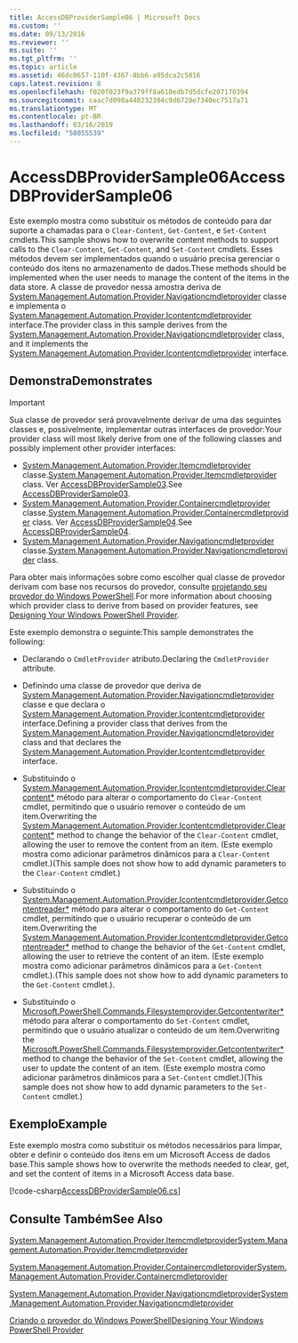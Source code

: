 ```yaml
---
title: AccessDBProviderSample06 | Microsoft Docs
ms.custom: ''
ms.date: 09/13/2016
ms.reviewer: ''
ms.suite: ''
ms.tgt_pltfrm: ''
ms.topic: article
ms.assetid: 46dc0657-110f-4367-8bb6-a95dca2c5016
caps.latest.revision: 8
ms.openlocfilehash: f020f023f9a379ff8a610edb7d5dcfe207170394
ms.sourcegitcommit: caac7d098a448232304c9d6728e7340ec7517a71
ms.translationtype: MT
ms.contentlocale: pt-BR
ms.lasthandoff: 03/16/2019
ms.locfileid: "58055539"
---
```

# <a name="accessdbprovidersample06"></a><span data-ttu-id="f83c0-102">AccessDBProviderSample06</span><span class="sxs-lookup"><span data-stu-id="f83c0-102">AccessDBProviderSample06</span></span>

<span data-ttu-id="f83c0-103">Este exemplo mostra como substituir os métodos de conteúdo para dar suporte a chamadas para o `Clear-Content`, `Get-Content`, e `Set-Content` cmdlets.</span><span class="sxs-lookup"><span data-stu-id="f83c0-103">This sample shows how to overwrite content methods to support calls to the `Clear-Content`, `Get-Content`, and `Set-Content` cmdlets.</span></span> <span data-ttu-id="f83c0-104">Esses métodos devem ser implementados quando o usuário precisa gerenciar o conteúdo dos itens no armazenamento de dados.</span><span class="sxs-lookup"><span data-stu-id="f83c0-104">These methods should be implemented when the user needs to manage the content of the items in the data store.</span></span> <span data-ttu-id="f83c0-105">A classe de provedor nessa amostra deriva de [System.Management.Automation.Provider.Navigationcmdletprovider](/dotnet/api/System.Management.Automation.Provider.NavigationCmdletProvider) classe e implementa o [ System.Management.Automation.Provider.Icontentcmdletprovider](/dotnet/api/System.Management.Automation.Provider.IContentCmdletProvider) interface.</span><span class="sxs-lookup"><span data-stu-id="f83c0-105">The provider class in this sample derives from the [System.Management.Automation.Provider.Navigationcmdletprovider](/dotnet/api/System.Management.Automation.Provider.NavigationCmdletProvider) class, and it implements the [System.Management.Automation.Provider.Icontentcmdletprovider](/dotnet/api/System.Management.Automation.Provider.IContentCmdletProvider) interface.</span></span>

## <a name="demonstrates"></a><span data-ttu-id="f83c0-106">Demonstra</span><span class="sxs-lookup"><span data-stu-id="f83c0-106">Demonstrates</span></span>

> [!IMPORTANT]
> <span data-ttu-id="f83c0-107">Sua classe de provedor será provavelmente derivar de uma das seguintes classes e, possivelmente, implementar outras interfaces de provedor:</span><span class="sxs-lookup"><span data-stu-id="f83c0-107">Your provider class will most likely derive from one of the following classes and possibly implement other provider interfaces:</span></span>
>
> -   <span data-ttu-id="f83c0-108">[System.Management.Automation.Provider.Itemcmdletprovider](/dotnet/api/System.Management.Automation.Provider.ItemCmdletProvider) classe.</span><span class="sxs-lookup"><span data-stu-id="f83c0-108">[System.Management.Automation.Provider.Itemcmdletprovider](/dotnet/api/System.Management.Automation.Provider.ItemCmdletProvider) class.</span></span> <span data-ttu-id="f83c0-109">Ver [AccessDBProviderSample03](./accessdbprovidersample03.md).</span><span class="sxs-lookup"><span data-stu-id="f83c0-109">See [AccessDBProviderSample03](./accessdbprovidersample03.md).</span></span>
> -   <span data-ttu-id="f83c0-110">[System.Management.Automation.Provider.Containercmdletprovider](/dotnet/api/System.Management.Automation.Provider.ContainerCmdletProvider) classe.</span><span class="sxs-lookup"><span data-stu-id="f83c0-110">[System.Management.Automation.Provider.Containercmdletprovider](/dotnet/api/System.Management.Automation.Provider.ContainerCmdletProvider) class.</span></span> <span data-ttu-id="f83c0-111">Ver [AccessDBProviderSample04](./accessdbprovidersample04.md).</span><span class="sxs-lookup"><span data-stu-id="f83c0-111">See [AccessDBProviderSample04](./accessdbprovidersample04.md).</span></span>
> -   <span data-ttu-id="f83c0-112">[System.Management.Automation.Provider.Navigationcmdletprovider](/dotnet/api/System.Management.Automation.Provider.NavigationCmdletProvider) classe.</span><span class="sxs-lookup"><span data-stu-id="f83c0-112">[System.Management.Automation.Provider.Navigationcmdletprovider](/dotnet/api/System.Management.Automation.Provider.NavigationCmdletProvider) class.</span></span>
>
> <span data-ttu-id="f83c0-113">Para obter mais informações sobre como escolher qual classe de provedor derivam com base nos recursos do provedor, consulte [projetando seu provedor do Windows PowerShell](./provider-types.md).</span><span class="sxs-lookup"><span data-stu-id="f83c0-113">For more information about choosing which provider class to derive from based on provider features, see [Designing Your Windows PowerShell Provider](./provider-types.md).</span></span>

<span data-ttu-id="f83c0-114">Este exemplo demonstra o seguinte:</span><span class="sxs-lookup"><span data-stu-id="f83c0-114">This sample demonstrates the following:</span></span>

- <span data-ttu-id="f83c0-115">Declarando o `CmdletProvider` atributo.</span><span class="sxs-lookup"><span data-stu-id="f83c0-115">Declaring the `CmdletProvider` attribute.</span></span>

- <span data-ttu-id="f83c0-116">Definindo uma classe de provedor que deriva de [System.Management.Automation.Provider.Navigationcmdletprovider](/dotnet/api/System.Management.Automation.Provider.NavigationCmdletProvider) classe e que declara o [ System.Management.Automation.Provider.Icontentcmdletprovider](/dotnet/api/System.Management.Automation.Provider.IContentCmdletProvider) interface.</span><span class="sxs-lookup"><span data-stu-id="f83c0-116">Defining a provider class that derives from the [System.Management.Automation.Provider.Navigationcmdletprovider](/dotnet/api/System.Management.Automation.Provider.NavigationCmdletProvider) class and that declares the [System.Management.Automation.Provider.Icontentcmdletprovider](/dotnet/api/System.Management.Automation.Provider.IContentCmdletProvider) interface.</span></span>

- <span data-ttu-id="f83c0-117">Substituindo o [System.Management.Automation.Provider.Icontentcmdletprovider.Clearcontent\*](/dotnet/api/System.Management.Automation.Provider.IContentCmdletProvider.ClearContent) método para alterar o comportamento do `Clear-Content` cmdlet, permitindo que o usuário remover o conteúdo de um item.</span><span class="sxs-lookup"><span data-stu-id="f83c0-117">Overwriting the [System.Management.Automation.Provider.Icontentcmdletprovider.Clearcontent\*](/dotnet/api/System.Management.Automation.Provider.IContentCmdletProvider.ClearContent) method to change the behavior of the `Clear-Content` cmdlet, allowing the user to remove the content from an item.</span></span> <span data-ttu-id="f83c0-118">(Este exemplo mostra como adicionar parâmetros dinâmicos para a `Clear-Content` cmdlet.)</span><span class="sxs-lookup"><span data-stu-id="f83c0-118">(This sample does not show how to add dynamic parameters to the `Clear-Content` cmdlet.)</span></span>

- <span data-ttu-id="f83c0-119">Substituindo o [System.Management.Automation.Provider.Icontentcmdletprovider.Getcontentreader\*](/dotnet/api/System.Management.Automation.Provider.IContentCmdletProvider.GetContentReader) método para alterar o comportamento do `Get-Content` cmdlet, permitindo que o usuário recuperar o conteúdo de um item.</span><span class="sxs-lookup"><span data-stu-id="f83c0-119">Overwriting the [System.Management.Automation.Provider.Icontentcmdletprovider.Getcontentreader\*](/dotnet/api/System.Management.Automation.Provider.IContentCmdletProvider.GetContentReader) method to change the behavior of the `Get-Content` cmdlet, allowing the user to retrieve the content of an item.</span></span> <span data-ttu-id="f83c0-120">(Este exemplo mostra como adicionar parâmetros dinâmicos para a `Get-Content` cmdlet.).</span><span class="sxs-lookup"><span data-stu-id="f83c0-120">(This sample does not show how to add dynamic parameters to the `Get-Content` cmdlet.).</span></span>

- <span data-ttu-id="f83c0-121">Substituindo o [Microsoft.PowerShell.Commands.Filesystemprovider.Getcontentwriter\*](/dotnet/api/Microsoft.PowerShell.Commands.FileSystemProvider.GetContentWriter) método para alterar o comportamento do `Set-Content` cmdlet, permitindo que o usuário atualizar o conteúdo de um item.</span><span class="sxs-lookup"><span data-stu-id="f83c0-121">Overwriting the [Microsoft.PowerShell.Commands.Filesystemprovider.Getcontentwriter\*](/dotnet/api/Microsoft.PowerShell.Commands.FileSystemProvider.GetContentWriter) method to change the behavior of the `Set-Content` cmdlet, allowing the user to update the content of an item.</span></span> <span data-ttu-id="f83c0-122">(Este exemplo mostra como adicionar parâmetros dinâmicos para a `Set-Content` cmdlet.)</span><span class="sxs-lookup"><span data-stu-id="f83c0-122">(This sample does not show how to add dynamic parameters to the `Set-Content` cmdlet.)</span></span>

## <a name="example"></a><span data-ttu-id="f83c0-123">Exemplo</span><span class="sxs-lookup"><span data-stu-id="f83c0-123">Example</span></span>

<span data-ttu-id="f83c0-124">Este exemplo mostra como substituir os métodos necessários para limpar, obter e definir o conteúdo dos itens em um Microsoft Access de dados base.</span><span class="sxs-lookup"><span data-stu-id="f83c0-124">This sample shows how to overwrite the methods needed to clear, get, and set the content of items in a Microsoft Access data base.</span></span>

[!code-csharp[AccessDBProviderSample06.cs](../../powershell-sdk-samples/SDK-2.0/csharp/AccessDBProviderSample06/AccessDBProviderSample06.cs#L11-L2399 "AccessDBProviderSample06.cs")]

## <a name="see-also"></a><span data-ttu-id="f83c0-125">Consulte Também</span><span class="sxs-lookup"><span data-stu-id="f83c0-125">See Also</span></span>

[<span data-ttu-id="f83c0-126">System.Management.Automation.Provider.Itemcmdletprovider</span><span class="sxs-lookup"><span data-stu-id="f83c0-126">System.Management.Automation.Provider.Itemcmdletprovider</span></span>](/dotnet/api/System.Management.Automation.Provider.ItemCmdletProvider)

[<span data-ttu-id="f83c0-127">System.Management.Automation.Provider.Containercmdletprovider</span><span class="sxs-lookup"><span data-stu-id="f83c0-127">System.Management.Automation.Provider.Containercmdletprovider</span></span>](/dotnet/api/System.Management.Automation.Provider.ContainerCmdletProvider)

[<span data-ttu-id="f83c0-128">System.Management.Automation.Provider.Navigationcmdletprovider</span><span class="sxs-lookup"><span data-stu-id="f83c0-128">System.Management.Automation.Provider.Navigationcmdletprovider</span></span>](/dotnet/api/System.Management.Automation.Provider.NavigationCmdletProvider)

[<span data-ttu-id="f83c0-129">Criando o provedor do Windows PowerShell</span><span class="sxs-lookup"><span data-stu-id="f83c0-129">Designing Your Windows PowerShell Provider</span></span>](./provider-types.md)